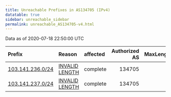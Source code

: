 ```yaml
---
title: Unreachable Prefixes in AS134705 (IPv4)
datatable: true
sidebar: unreachable_sidebar
permalink: unreachable_AS134705-v4.html
---
```


Data as of 2020-07-18 22:50:00 UTC


<div class="datatable-begin"></div>

| Prefix                                                     | Reason                                                                                                      | affected   |   Authorized AS |   MaxLength | Anchor                                       |   unreachable /24s |
|:-----------------------------------------------------------|:------------------------------------------------------------------------------------------------------------|:-----------|----------------:|------------:|:---------------------------------------------|-------------------:|
| [103.141.236.0/24](https://stat.ripe.net/103.141.236.0/24) | [INVALID LENGTH](https://rpki-validator.ripe.net/announcement-preview?asn=AS134705&prefix=103.141.236.0/24) | complete   |          134705 |          23 | [APNIC](unreachable_APNIC_RPKI_Root-v4.html) |                  1 |
| [103.141.237.0/24](https://stat.ripe.net/103.141.237.0/24) | [INVALID LENGTH](https://rpki-validator.ripe.net/announcement-preview?asn=AS134705&prefix=103.141.237.0/24) | complete   |          134705 |          23 | [APNIC](unreachable_APNIC_RPKI_Root-v4.html) |                  1 |

<div class="datatable-end"></div>